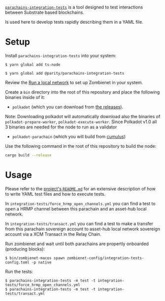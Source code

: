 [`parachains-integration-tests`](https://github.com/paritytech/parachains-integration-tests) is a tool designed to test interactions between Substrate based blockchains.

Is used here to develop tests rapidly describing them in a YAML file.

# Setup

Install `parachains-integration-tests` into your system:
```
$ yarn global add ts-node

$ yarn global add @parity/parachains-integration-tests
```

Review the [Run a local network](https://github.com/paritytech/extended-parachain-template#%EF%B8%8F-run-a-local-network) to set up Zombienet in your system.

Create a `bin` directory into the root of this repository and place the following binaries inside of it:
- `polkadot` (which you can download from [the releases](https://github.com/paritytech/polkadot/releases)).

Note: Downloading polkadot will automatically download also the binaries of `polkadot-prepare-worker`, `polkadot-execute-worker`. Since Polkadot v1.0 all 3 binaries are needed for the node to run as a validator
- `polkadot-parachain` (which you will build from [cumulus](https://github.com/paritytech/cumulus))

Use the following command in the root of this repository to build the node:

```sh
cargo build --release
```

# Usage

Please refer to the [project's `README.md`](https://github.com/paritytech/parachains-integration-tests#how-to-use) for an extensive description of how to write YAML test files and how to execute tests.

In `integration-tests/force_hrmp_open_channels.yml` you can find a test to open a HRMP channel between this parachain and an asset-hub local network.

In `integration-tests/transact.yml` you can find a test to make a transfer from this parachain sovereign account to asset-hub local network sovereign account via a XCM Transact in the Relay Chain.

Run zombienet and wait until both parachains are propertly onboarded (producing blocks):
```
$ bin/zombienet-macos spawn zombienet-config/integration-tests-config.toml -p native
```

Run the tests:
```
$ parachains-integration-tests -m test -t integration-tests/force_hrmp_open_channels.yml
$ parachains-integration-tests -m test -t integration-tests/transact.yml
```
